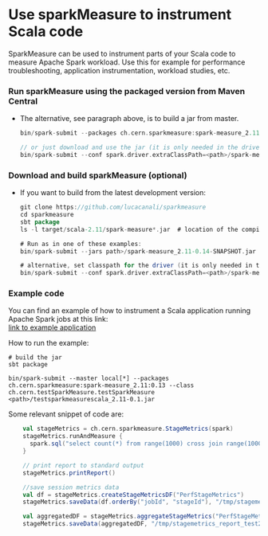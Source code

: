 # Use sparkMeasure to instrument Scala code

SparkMeasure can be used to instrument parts of your Scala code to measure Apache Spark workload.
Use this for example for performance troubleshooting, application instrumentation, workload studies, etc.

### Run sparkMeasure using the packaged version from Maven Central 

- The alternative, see paragraph above, is to build a jar from master.
    ```scala
    bin/spark-submit --packages ch.cern.sparkmeasure:spark-measure_2.11:0.13

    // or just download and use the jar (it is only needed in the driver) as in:
    bin/spark-submit --conf spark.driver.extraClassPath=<path>/spark-measure_2.11-0.13.jar ...
   ```

### Download and build sparkMeasure (optional)

 - If you want to build from the latest development version:
    ```scala
    git clone https://github.com/lucacanali/sparkmeasure
    cd sparkmeasure
    sbt package
    ls -l target/scala-2.11/spark-measure*.jar  # location of the compiled jar
 
    # Run as in one of these examples:
    bin/spark-submit --jars path>/spark-measure_2.11-0.14-SNAPSHOT.jar
    
    # alternative, set classpath for the driver (it is only needed in the driver)
    bin/spark-submit --conf spark.driver.extraClassPath=<path>/spark-measure_2.11-0.14-SNAPSHOT.jar ...
    ```
 
 ### Example code 
 
 You can find an example of how to instrument a Scala application running Apache Spark jobs at this link:  
 [link to example application](../examples/testSparkMeasureScala)
 
 How to run the example:
 ```
# build the jar
sbt package

bin/spark-submit --master local[*] --packages ch.cern.sparkmeasure:spark-measure_2.11:0.13 --class ch.cern.testSparkMeasure.testSparkMeasure <path>/testsparkmeasurescala_2.11-0.1.jar
 ```

 
 Some relevant snippet of code are:
 ```scala
     val stageMetrics = ch.cern.sparkmeasure.StageMetrics(spark)
     stageMetrics.runAndMeasure {
       spark.sql("select count(*) from range(1000) cross join range(1000) cross join range(1000)").show()
     }
 
     // print report to standard output
     stageMetrics.printReport()
 
     //save session metrics data
     val df = stageMetrics.createStageMetricsDF("PerfStageMetrics")
     stageMetrics.saveData(df.orderBy("jobId", "stageId"), "/tmp/stagemetrics_test1")
 
     val aggregatedDF = stageMetrics.aggregateStageMetrics("PerfStageMetrics")
     stageMetrics.saveData(aggregatedDF, "/tmp/stagemetrics_report_test2")
```
      